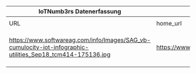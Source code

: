 |IoTNumb3rs Datenerfassung|||||||||||
| ---- | ---- | ---- | ---- | ---- | ---- | ---- | ---- | ---- | ---- | ---- |
||||||||||||
|URL|home_url|filename|device_class|device_count|market_class|market_volume|prognosis_year|publication_year|authorship_class|Dropbox folder|
|https://www.softwareag.com/info/Images/SAG_vb-cumulocity-iot-infographic-utilities_Sep18_tcm414-175136.jpg|https://www.softwareag.com/info/iot/beyond_scada_utilities/default.html|file5_SAG_vb-cumulocity-iot-infographic-utilities_Sep18_tcm414-175136.jpg||||||||marielledemuth/20181118-1200|
